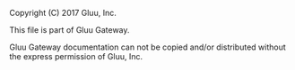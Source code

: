 Copyright (C) 2017 Gluu, Inc.

This file is part of Gluu Gateway. 
 
Gluu Gateway documentation can not be copied and/or distributed without the express permission of Gluu, Inc. 
